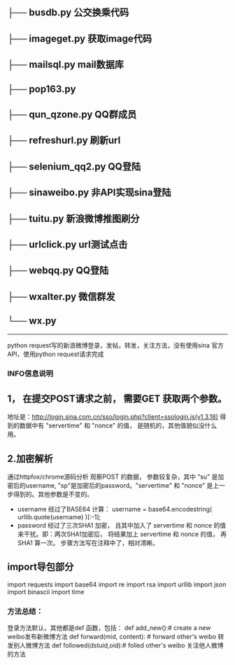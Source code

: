 ### 
## ├── busdb.py 公交换乘代码
## ├── imageget.py 获取image代码
## ├── mailsql.py mail数据库
## ├── pop163.py  
## ├── qun_qzone.py QQ群成员
## ├── refreshurl.py 刷新url
## ├── selenium_qq2.py QQ登陆
## ├── sinaweibo.py   非API实现sina登陆
## ├── tuitu.py   新浪微博推图刷分
## ├── urlclick.py url测试点击
## ├── webqq.py  QQ登陆
## ├── wxalter.py  微信群发
## └── wx.py


------
python request写的新浪微博登录，发帖，转发，关注方法，没有使用sina 官方API，使用python request请求完成

### INFO信息说明
## 1， 在提交POST请求之前， 需要GET 获取两个参数。
地址是：http://login.sina.com.cn/sso/login.php?client=ssologin.js(v1.3.18)
得到的数据中有 "servertime" 和 "nonce" 的值， 是随机的，其他值貌似没什么用。

## 2.加密解析
通过httpfox/chrome源码分析 观察POST 的数据， 参数较复杂，其中 “su" 是加密后的username, "sp"是加密后的password。"servertime" 和 ”nonce" 是上一步得到的。其他参数是不变的。
- username 经过了BASE64 计算： username = base64.encodestring( urllib.quote(username) )[:-1];
- password 经过了三次SHA1 加密， 且其中加入了 servertime 和 nonce 的值来干扰。即：两次SHA1加密后， 将结果加上 servertime 和 nonce 的值， 再SHA1 算一次。
    步骤方法写在注释中了，相对清晰。

## import导包部分
import requests
import base64
import re
import rsa
import urllib
import json
import binascii
import time

### 方法总结：
登录方法默认，其他都是def 函数，包括：
def add_new():# create a new weibo发布新微博方法
def forward(mid, content):  # forward other's weibo 转发别人微博方法
def followed(dstuid,oid):# folled other's weibo 关注他人微博的方法

